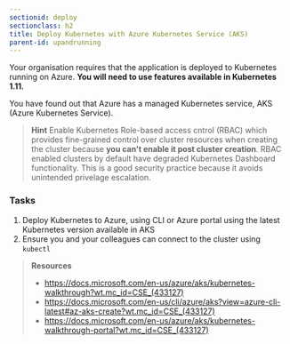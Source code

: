 ```yaml
---
sectionid: deploy
sectionclass: h2
title: Deploy Kubernetes with Azure Kubernetes Service (AKS)
parent-id: upandrunning
---
```


Your organisation requires that the application is deployed to Kubernetes running on Azure. **You will need to use features available in Kubernetes 1.11.**

You have found out that Azure has a managed Kubernetes service, AKS (Azure Kubernetes Service).

> **Hint** Enable Kubernetes Role-based access cntrol (RBAC) which provides fine-grained control over cluster resources when creating the cluster because **you can't enable it post cluster creation**. RBAC enabled clusters by default have degraded Kubernetes Dashboard functionality. This is a good security practice because it avoids unintended privelage escalation.

### Tasks

1. Deploy Kubernetes to Azure, using CLI or Azure portal using the latest Kubernetes version available in AKS
2. Ensure you and your colleagues can connect to the cluster using `kubectl`

> **Resources**
> * <https://docs.microsoft.com/en-us/azure/aks/kubernetes-walkthrough?wt.mc_id=CSE_(433127)>
> * <https://docs.microsoft.com/en-us/cli/azure/aks?view=azure-cli-latest#az-aks-create?wt.mc_id=CSE_(433127)>
> * <https://docs.microsoft.com/en-us/azure/aks/kubernetes-walkthrough-portal?wt.mc_id=CSE_(433127)>